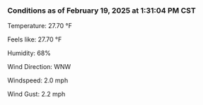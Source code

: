 ### Conditions as of February 19, 2025 at 1:31:04 PM CST 

Temperature: 27.70 &deg;F

Feels like: 27.70 &deg;F

Humidity: 68%

Wind Direction: WNW

Windspeed: 2.0 mph

Wind Gust: 2.2 mph

